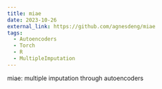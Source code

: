 ```yaml
---
title: miae
date: 2023-10-26
external_link: https://github.com/agnesdeng/miae
tags:
  - Autoencoders
  - Torch
  - R
  - MultipleImputation
---
```


miae: multiple imputation through autoencoders

<!--more-->
